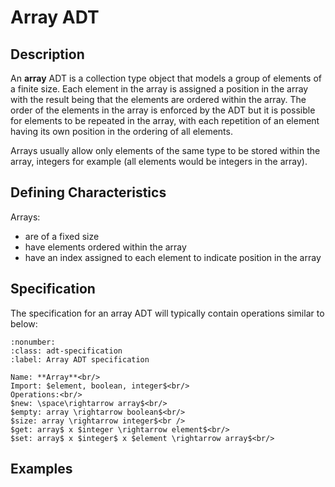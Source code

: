 # Array ADT

## Description
An **array** ADT is a collection type object that models a group of elements of a finite size. Each element in the array is assigned a position in the array with the result being that the elements are ordered within the array. The order of the elements in the array is enforced by the ADT but it is possible for elements to be repeated in the array, with each repetition of an element having its own position in the ordering of all elements.

Arrays usually allow only elements of the same type to be stored within the array, integers for example (all elements would be integers in the array).

## Defining Characteristics
Arrays:
- are of a fixed size
- have elements ordered within the array
- have an index assigned to each element to indicate position in the array


## Specification

The specification for an array ADT will typically contain operations similar to below:

```{prf:definition}
:nonumber:
:class: adt-specification
:label: Array ADT specification

Name: **Array**<br/>
Import: $element, boolean, integer$<br/>
Operations:<br/>
$new: \space\rightarrow array$<br/>
$empty: array \rightarrow boolean$<br/>
$size: array \rightarrow integer$<br />
$get: array$ x $integer \rightarrow element$<br/>
$set: array$ x $integer$ x $element \rightarrow array$<br/>

```



## Examples